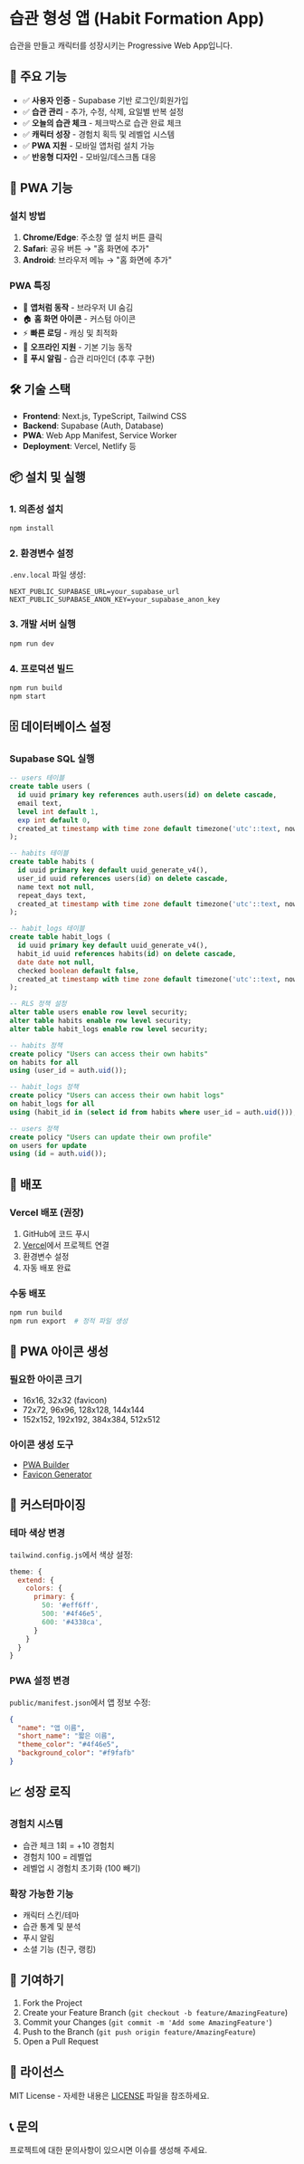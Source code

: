 # 습관 형성 앱 (Habit Formation App)

습관을 만들고 캐릭터를 성장시키는 Progressive Web App입니다.

## 🚀 주요 기능

- ✅ **사용자 인증** - Supabase 기반 로그인/회원가입
- ✅ **습관 관리** - 추가, 수정, 삭제, 요일별 반복 설정
- ✅ **오늘의 습관 체크** - 체크박스로 습관 완료 체크
- ✅ **캐릭터 성장** - 경험치 획득 및 레벨업 시스템
- ✅ **PWA 지원** - 모바일 앱처럼 설치 가능
- ✅ **반응형 디자인** - 모바일/데스크톱 대응

## 📱 PWA 기능

### 설치 방법
1. **Chrome/Edge**: 주소창 옆 설치 버튼 클릭
2. **Safari**: 공유 버튼 → "홈 화면에 추가"
3. **Android**: 브라우저 메뉴 → "홈 화면에 추가"

### PWA 특징
- 📱 **앱처럼 동작** - 브라우저 UI 숨김
- 🏠 **홈 화면 아이콘** - 커스텀 아이콘
- ⚡ **빠른 로딩** - 캐싱 및 최적화
- 🔄 **오프라인 지원** - 기본 기능 동작
- 📱 **푸시 알림** - 습관 리마인더 (추후 구현)

## 🛠️ 기술 스택

- **Frontend**: Next.js, TypeScript, Tailwind CSS
- **Backend**: Supabase (Auth, Database)
- **PWA**: Web App Manifest, Service Worker
- **Deployment**: Vercel, Netlify 등

## 📦 설치 및 실행

### 1. 의존성 설치
```bash
npm install
```

### 2. 환경변수 설정
`.env.local` 파일 생성:
```env
NEXT_PUBLIC_SUPABASE_URL=your_supabase_url
NEXT_PUBLIC_SUPABASE_ANON_KEY=your_supabase_anon_key
```

### 3. 개발 서버 실행
```bash
npm run dev
```

### 4. 프로덕션 빌드
```bash
npm run build
npm start
```

## 🗄️ 데이터베이스 설정

### Supabase SQL 실행
```sql
-- users 테이블
create table users (
  id uuid primary key references auth.users(id) on delete cascade,
  email text,
  level int default 1,
  exp int default 0,
  created_at timestamp with time zone default timezone('utc'::text, now())
);

-- habits 테이블
create table habits (
  id uuid primary key default uuid_generate_v4(),
  user_id uuid references users(id) on delete cascade,
  name text not null,
  repeat_days text,
  created_at timestamp with time zone default timezone('utc'::text, now())
);

-- habit_logs 테이블
create table habit_logs (
  id uuid primary key default uuid_generate_v4(),
  habit_id uuid references habits(id) on delete cascade,
  date date not null,
  checked boolean default false,
  created_at timestamp with time zone default timezone('utc'::text, now())
);

-- RLS 정책 설정
alter table users enable row level security;
alter table habits enable row level security;
alter table habit_logs enable row level security;

-- habits 정책
create policy "Users can access their own habits"
on habits for all
using (user_id = auth.uid());

-- habit_logs 정책
create policy "Users can access their own habit logs"
on habit_logs for all
using (habit_id in (select id from habits where user_id = auth.uid()));

-- users 정책
create policy "Users can update their own profile"
on users for update
using (id = auth.uid());
```

## 🚀 배포

### Vercel 배포 (권장)
1. GitHub에 코드 푸시
2. [Vercel](https://vercel.com)에서 프로젝트 연결
3. 환경변수 설정
4. 자동 배포 완료

### 수동 배포
```bash
npm run build
npm run export  # 정적 파일 생성
```

## 📱 PWA 아이콘 생성

### 필요한 아이콘 크기
- 16x16, 32x32 (favicon)
- 72x72, 96x96, 128x128, 144x144
- 152x152, 192x192, 384x384, 512x512

### 아이콘 생성 도구
- [PWA Builder](https://www.pwabuilder.com/imageGenerator)
- [Favicon Generator](https://realfavicongenerator.net/)

## 🔧 커스터마이징

### 테마 색상 변경
`tailwind.config.js`에서 색상 설정:
```js
theme: {
  extend: {
    colors: {
      primary: {
        50: '#eff6ff',
        500: '#4f46e5',
        600: '#4338ca',
      }
    }
  }
}
```

### PWA 설정 변경
`public/manifest.json`에서 앱 정보 수정:
```json
{
  "name": "앱 이름",
  "short_name": "짧은 이름",
  "theme_color": "#4f46e5",
  "background_color": "#f9fafb"
}
```

## 📈 성장 로직

### 경험치 시스템
- 습관 체크 1회 = +10 경험치
- 경험치 100 = 레벨업
- 레벨업 시 경험치 초기화 (100 빼기)

### 확장 가능한 기능
- 캐릭터 스킨/테마
- 습관 통계 및 분석
- 푸시 알림
- 소셜 기능 (친구, 랭킹)

## 🤝 기여하기

1. Fork the Project
2. Create your Feature Branch (`git checkout -b feature/AmazingFeature`)
3. Commit your Changes (`git commit -m 'Add some AmazingFeature'`)
4. Push to the Branch (`git push origin feature/AmazingFeature`)
5. Open a Pull Request

## 📄 라이선스

MIT License - 자세한 내용은 [LICENSE](LICENSE) 파일을 참조하세요.

## 📞 문의

프로젝트에 대한 문의사항이 있으시면 이슈를 생성해 주세요. 